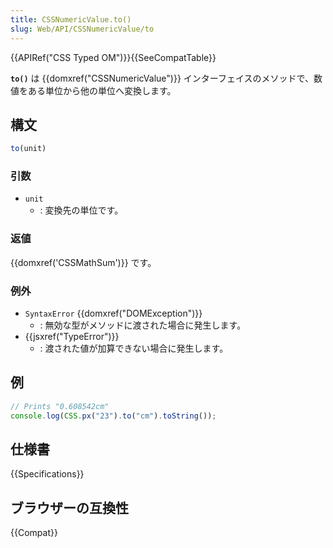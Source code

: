 ```yaml
---
title: CSSNumericValue.to()
slug: Web/API/CSSNumericValue/to
---
```

{{APIRef("CSS Typed OM")}}{{SeeCompatTable}}

**`to()`** は {{domxref("CSSNumericValue")}} インターフェイスのメソッドで、数値をある単位から他の単位へ変換します。

## 構文

```js
to(unit)
```

### 引数

- `unit`
  - : 変換先の単位です。

### 返値

{{domxref('CSSMathSum')}} です。

### 例外

- `SyntaxError` {{domxref("DOMException")}}
  - : 無効な型がメソッドに渡された場合に発生します。
- {{jsxref("TypeError")}}
  - : 渡された値が加算できない場合に発生します。

## 例

```js
// Prints "0.608542cm"
console.log(CSS.px("23").to("cm").toString());
```

## 仕様書

{{Specifications}}

## ブラウザーの互換性

{{Compat}}
